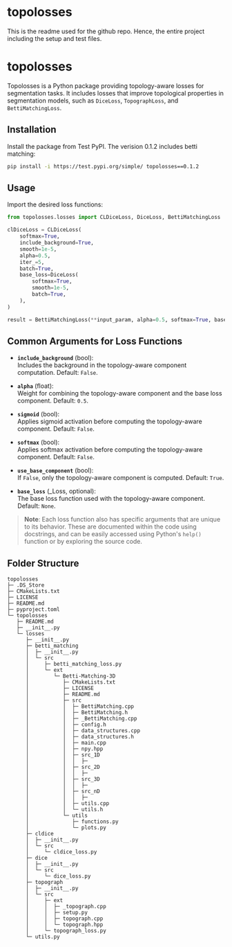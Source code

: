 # topolosses

This is the readme used for the github repo. Hence, the entire project including the setup and test files. 

# topolosses

Topolosses is a Python package providing topology-aware losses for segmentation tasks. It includes losses that improve topological properties in segmentation models, such as `DiceLoss`, `TopographLoss`, and `BettiMatchingLoss`.

## Installation

Install the package from Test PyPI. 
The verision 0.1.2 includes betti matching:

```bash
pip install -i https://test.pypi.org/simple/ topolosses==0.1.2
```

## Usage

Import the desired loss functions:

```python
from topolosses.losses import CLDiceLoss, DiceLoss, BettiMatchingLoss

clDiceLoss = CLDiceLoss(
    softmax=True,
    include_background=True,
    smooth=1e-5,
    alpha=0.5,
    iter_=5,
    batch=True,
    base_loss=DiceLoss(
        softmax=True,
        smooth=1e-5,
        batch=True,
    ),
)

result = BettiMatchingLoss(**input_param, alpha=0.5, softmax=True, base_loss=clDiceLoss).forward(**input_data)
```

## Common Arguments for Loss Functions

- **`include_background`** (bool):  
  Includes the background in the topology-aware component computation. Default: `False`.

- **`alpha`** (float):  
  Weight for combining the topology-aware component and the base loss component. Default: `0.5`.

- **`sigmoid`** (bool):  
  Applies sigmoid activation before computing the topology-aware component. Default: `False`.

- **`softmax`** (bool):  
  Applies softmax activation before computing the topology-aware component. Default: `False`.

- **`use_base_component`** (bool):  
  If `False`, only the topology-aware component is computed. Default: `True`.

- **`base_loss`** (_Loss, optional):  
  The base loss function used with the topology-aware component. Default: `None`.

> **Note**: Each loss function also has specific arguments that are unique to its behavior. These are documented within the code using docstrings, and can be easily accessed using Python's `help()` function or by exploring the source code.


## Folder Structure


```
topolosses
├─ .DS_Store
├─ CMakeLists.txt
├─ LICENSE
├─ README.md
├─ pyproject.toml
└─ topolosses
   ├─ README.md
   ├─ __init__.py
   └─ losses
      ├─ __init__.py
      ├─ betti_matching
      │  ├─ __init__.py
      │  └─ src
      │     ├─ betti_matching_loss.py
      │     └─ ext
      │        └─ Betti-Matching-3D
      │           ├─ CMakeLists.txt
      │           ├─ LICENSE
      │           ├─ README.md
      │           ├─ src
      │           │  ├─ BettiMatching.cpp
      │           │  ├─ BettiMatching.h
      │           │  ├─ _BettiMatching.cpp
      │           │  ├─ config.h
      │           │  ├─ data_structures.cpp
      │           │  ├─ data_structures.h
      │           │  ├─ main.cpp
      │           │  ├─ npy.hpp
      │           │  ├─ src_1D
      │           │  │  ├─ 
      │           │  ├─ src_2D
      │           │  │  ├─ 
      │           │  ├─ src_3D
      │           │  │  ├─ 
      │           │  ├─ src_nD
      │           │  │  ├─ 
      │           │  ├─ utils.cpp
      │           │  └─ utils.h
      │           └─ utils
      │              ├─ functions.py
      │              └─ plots.py
      ├─ cldice
      │  ├─ __init__.py
      │  └─ src
      │     └─ cldice_loss.py
      ├─ dice
      │  ├─ __init__.py
      │  └─ src
      │     └─ dice_loss.py
      ├─ topograph
      │  ├─ __init__.py
      │  └─ src
      │     ├─ ext
      │     │  ├─ _topograph.cpp
      │     │  ├─ setup.py
      │     │  ├─ topograph.cpp
      │     │  └─ topograph.hpp
      │     └─ topograph_loss.py
      └─ utils.py

```
